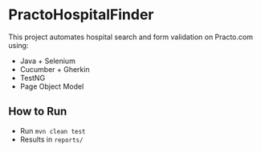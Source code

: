 # PractoHospitalFinder
This project automates hospital search and form validation on Practo.com using:
- Java + Selenium
- Cucumber + Gherkin
- TestNG
- Page Object Model
## How to Run
- Run `mvn clean test`
- Results in `reports/`
